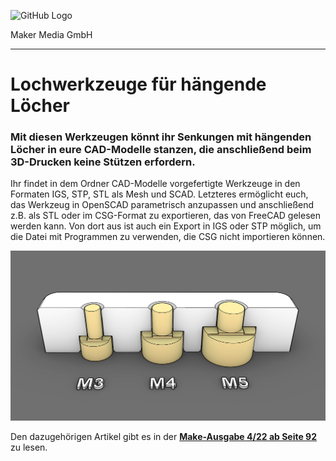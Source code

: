 ![GitHub Logo](http://www.heise.de/make/icons/make_logo.png)

Maker Media GmbH
*** 

# Lochwerkzeuge für hängende Löcher

### Mit diesen Werkzeugen könnt ihr Senkungen mit hängenden Löcher in eure CAD-Modelle stanzen, die anschließend beim 3D-Drucken keine Stützen erfordern.

Ihr findet in dem Ordner CAD-Modelle vorgefertigte Werkzeuge in den Formaten IGS, STP, STL als Mesh und SCAD. Letzteres ermöglicht euch, das Werkzeug in OpenSCAD parametrisch anzupassen und anschließend z.B. als STL oder im CSG-Format zu exportieren, das von FreeCAD gelesen werden kann. Von dort aus ist auch ein Export in IGS oder STP möglich, um die Datei mit Programmen zu verwenden, die CSG nicht importieren können.

![Picture](https://github.com/MakeMagazinDE/Lochwerkzeuge/blob/main/12_b.png)

Den dazugehörigen Artikel gibt es in der **[Make-Ausgabe 4/22 ab Seite 92](https://www.heise.de/select/make/2022/4/2218007274793818044)** zu lesen. 

